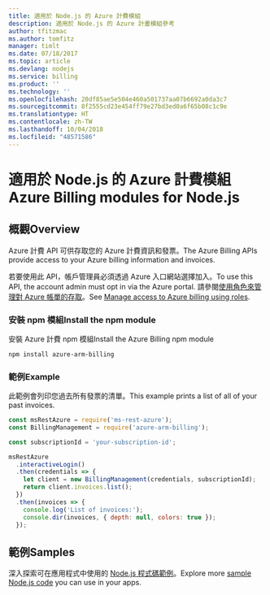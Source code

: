 ```yaml
---
title: 適用於 Node.js 的 Azure 計費模組
description: 適用於 Node.js 的 Azure 計畫模組參考
author: tfitzmac
ms.author: tomfitz
manager: timlt
ms.date: 07/18/2017
ms.topic: article
ms.devlang: nodejs
ms.service: billing
ms.product: ''
ms.technology: ''
ms.openlocfilehash: 20df85ae5e504e460a501737aa07b6692a0da3c7
ms.sourcegitcommit: 8f2555cd23e454ff79e27bd3ed0a6f65b08c1c9e
ms.translationtype: HT
ms.contentlocale: zh-TW
ms.lasthandoff: 10/04/2018
ms.locfileid: "48571586"
---
```

# <a name="azure-billing-modules-for-nodejs"></a><span data-ttu-id="30ce3-103">適用於 Node.js 的 Azure 計費模組</span><span class="sxs-lookup"><span data-stu-id="30ce3-103">Azure Billing modules for Node.js</span></span>

## <a name="overview"></a><span data-ttu-id="30ce3-104">概觀</span><span class="sxs-lookup"><span data-stu-id="30ce3-104">Overview</span></span>
<span data-ttu-id="30ce3-105">Azure 計費 API 可供存取您的 Azure 計費資訊和發票。</span><span class="sxs-lookup"><span data-stu-id="30ce3-105">The Azure Billing APIs provide access to your Azure billing information and invoices.</span></span>

<span data-ttu-id="30ce3-106">若要使用此 API，帳戶管理員必須透過 Azure 入口網站選擇加入。</span><span class="sxs-lookup"><span data-stu-id="30ce3-106">To use this API, the account admin must opt in via the Azure portal.</span></span> <span data-ttu-id="30ce3-107">請參閱[使用角色來管理對 Azure 帳單的存取](https://docs.microsoft.com/azure/billing/billing-manage-access)。</span><span class="sxs-lookup"><span data-stu-id="30ce3-107">See [Manage access to Azure billing using roles](https://docs.microsoft.com/azure/billing/billing-manage-access).</span></span>

### <a name="install-the-npm-module"></a><span data-ttu-id="30ce3-108">安裝 npm 模組</span><span class="sxs-lookup"><span data-stu-id="30ce3-108">Install the npm module</span></span> 

<span data-ttu-id="30ce3-109">安裝 Azure 計費 npm 模組</span><span class="sxs-lookup"><span data-stu-id="30ce3-109">Install the Azure Billing npm module</span></span> 

```bash
npm install azure-arm-billing
```
### <a name="example"></a><span data-ttu-id="30ce3-110">範例</span><span class="sxs-lookup"><span data-stu-id="30ce3-110">Example</span></span> 
 
<span data-ttu-id="30ce3-111">此範例會列印您過去所有發票的清單。</span><span class="sxs-lookup"><span data-stu-id="30ce3-111">This example prints a list of all of your past invoices.</span></span>
 
```javascript 
const msRestAzure = require('ms-rest-azure');
const BillingManagement = require('azure-arm-billing');

const subscriptionId = 'your-subscription-id';

msRestAzure
  .interactiveLogin()
  .then(credentials => {
    let client = new BillingManagement(credentials, subscriptionId);
    return client.invoices.list();
  })
  .then(invoices => {
    console.log('List of invoices:');
    console.dir(invoices, { depth: null, colors: true });
  });
``` 


## <a name="samples"></a><span data-ttu-id="30ce3-112">範例</span><span class="sxs-lookup"><span data-stu-id="30ce3-112">Samples</span></span>

<span data-ttu-id="30ce3-113">深入探索可在應用程式中使用的 [Node.js 程式碼範例](https://azure.microsoft.com/resources/samples/?platform=nodejs)。</span><span class="sxs-lookup"><span data-stu-id="30ce3-113">Explore more [sample Node.js code](https://azure.microsoft.com/resources/samples/?platform=nodejs) you can use in your apps.</span></span>
